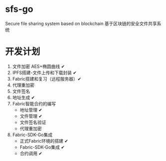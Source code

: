 # sfs-go
Secure file sharing system based on blockchain 基于区块链的安全文件共享系统

# 开发计划
1. 文件加密 AES+椭圆曲线  ✔
2. IPFS搭建-文件上传和下载封装 ✔
3. Fabric搭建和复习（远程服务器）✔
4. 代理重加密
5. 文件签名
6. 地址生成 ✔
7. Fabric智能合约的编写
    - 地址管理 ✔
    - 文件管理 ✔
    - 文件签名验证 
    - 代理重加密 
8. Fabric-SDK-Go集成
   - 正式Fabric环境的搭建 ✔
   - Fabric-SDK-Go集成 ✔
   - 合约调用 ✔